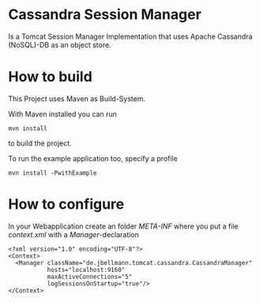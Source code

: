 Cassandra Session Manager
=========================

Is a Tomcat Session Manager Implementation that uses Apache Cassandra (NoSQL)-DB as an object store.

How to build
============

This Project uses Maven as Build-System.

With Maven installed you can run

	mvn install

to build the project.

To run the example application too, specify a profile

	mvn install -PwithExample


How to configure
================

In your Webapplication create an folder _META-INF_ where you put a file _context.xml_ with a _Manager_-declaration

	<?xml version="1.0" encoding="UTF-8"?>
	<Context>
	  <Manager className="de.jbellmann.tomcat.cassandra.CassandraManager"
	           hosts="localhost:9160"
	           maxActiveConnections="5"
	           logSessionsOnStartup="true"/>
	</Context>
